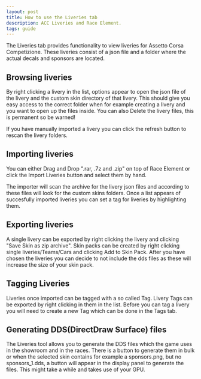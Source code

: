 ```yaml
---
layout: post
title: How to use the Liveries tab
description: ACC Liveries and Race Element.
tags: guide
---
```


The Liveries tab provides functionality to view liveries for Assetto Corsa Competizione. These liveries consist of a json file and a folder where the actual decals and sponsors are located.

## Browsing liveries
By right clicking a livery in the list, options appear to open the json file of the livery and the custom skin directory of that livery. 
This should give you easy access to the correct folder when for example creating a livery and you want to open up the files inside.
You can also Delete the livery files, this is permanent so be warned!

If you have manually imported a livery you can click the refresh button to rescan the livery folders.

## Importing liveries
You can either Drag and Drop ".rar, .7z and .zip" on top of Race Element or click the Import Liveries button and select them by hand. 

The importer will scan the archive for the livery json files and according to these files will look for the custom skins folders.
Once a list appears of succesfully imported liveries you can set a tag for liveries by highlighting them.

## Exporting liveries
A single livery can be exported by right clicking the livery and clicking "Save Skin as zip archive".
Skin packs can be created by right clicking single liveries/Teams/Cars and clicking Add to Skin Pack.
After you have chosen the liveries you can decide to not include the dds files as these will increase the size of your skin pack.

## Tagging Liveries
Liveries once imported can be tagged with a so called Tag. Livery Tags can be exported by right clicking in them in the list.
Before you can tag a livery you will need to create a new Tag which can be done in the Tags tab.

## Generating DDS(DirectDraw Surface) files
The Liveries tool allows you to generate the DDS files which the game uses in the showroom and in the races.
There is a button to generate them in bulk or when the selected skin contains for example a sponsors.png, but no sponsors_1.dds, a button will appear in the display panel to generate the files. This might take a while and takes use of your GPU.
